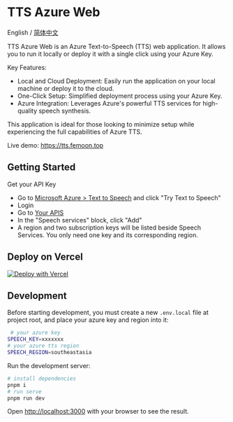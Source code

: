 # TTS Azure Web

English / [简体中文](./README_CN.md)

TTS Azure Web is an Azure Text-to-Speech (TTS) web application. It allows you to run it locally or deploy it with a single click using your Azure Key.

Key Features:

- Local and Cloud Deployment: Easily run the application on your local machine or deploy it to the cloud.
- One-Click Setup: Simplified deployment process using your Azure Key.
- Azure Integration: Leverages Azure's powerful TTS services for high-quality speech synthesis.

This application is ideal for those looking to minimize setup while experiencing the full capabilities of Azure TTS.

Live demo: https://tts.femoon.top

## Getting Started

Get your API Key

- Go to [Microsoft Azure > Text to Speech](https://azure.microsoft.com/en-us/services/cognitive-services/text-to-speech/) and click "Try Text to Speech"
- Login
- Go to [Your APIS](https://azure.microsoft.com/en-us/try/cognitive-services/my-apis/)
- In the "Speech services" block, click "Add"
- A region and two subscription keys will be listed beside Speech Services. You only need one key and its corresponding region.

## Deploy on Vercel

[![Deploy with Vercel](https://vercel.com/button)](https://vercel.com/new/clone?repository-url=https%3A%2F%2Fgithub.com%2FFemoon%2Ftts-azure-web&env=SPEECH_KEY&env=SPEECH_REGION&project-name=tts-azure-web&repository-name=tts-azure-web)

## Development

Before starting development, you must create a new `.env.local` file at project root, and place your azure key and region into it:

```bash
 # your azure key
SPEECH_KEY=xxxxxxx
# your azure tts region
SPEECH_REGION=southeastasia
```

Run the development server:

```bash
# install dependencies
pnpm i
# run serve
pnpm run dev
```

Open [http://localhost:3000](http://localhost:3000/) with your browser to see the result.
